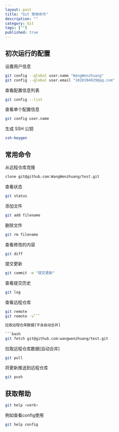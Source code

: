 ```yaml
---
layout: post
title: "Git 常用命令"
description: ""
category: Git
tags: [""]
published: true
---
```


## 初次运行的配置

设置用户信息

```bash
git config --global user.name "WangWenzhuang"
git config --global user.email "1020304029@qq.com"
```

查看配置信息列表

```bash
git config --list
```

查看单个配置信息

```bash
git config user.name
```

生成 SSH 公钥

```bash
ssh-keygen
```

## 常用命令

从远程仓库克隆

```bash
clone git@github.com:WangWenzhuang/test.git
```

查看状态

```bash
git status
```

添加文件

```bash
git add filename
```

删除文件

```bash
git rm filename
```

查看修改的内容

```bash
git diff
```

提交更新

```bash
git commit -m "提交更新"
```

查看提交历史

```bash
git log
```

查看远程仓库

```bash
git remote
git remote -v```

拉取远程仓库数据[不会自动合并]

```bash
git fetch git@github.com:wangwenzhuang/test.git
```

拉取远程仓库数据[自动合并]

```bash
git pull
```

将更新推送到远程仓库

```bash
git push
```

## 获取帮助

```bash
git help <verb>
```

例如查看config使用

```bash
git help config
```